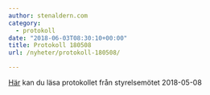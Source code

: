 ```yaml
---
author: stenaldern.com
category:
  - protokoll
date: "2018-06-03T08:30:10+00:00"
title: Protokoll 180508
url: /nyheter/protokoll-180508/

---
```

[Här](/wp-content/uploads/2018/06/Protokoll-styrelsemöte-20180508.pdf "Protokoll") kan du läsa protokollet från styrelsemötet 2018-05-08
